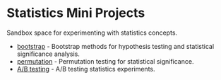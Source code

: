 # Statistics Mini Projects
Sandbox space for experimenting with statistics concepts.

- [bootstrap](https://github.com/data-sandbox/stats-sandbox/blob/main/bootstrap.ipynb) - Bootstrap methods for hypothesis testing and statistical significance analysis.
- [permutation](https://github.com/data-sandbox/stats-sandbox/blob/main/permutation.ipynb) - Permutation testing for statistical significance.
- [A/B testing](https://github.com/data-sandbox/stats-sandbox/blob/main/ab_testing.ipynb) - A/B testing statistics experiments.
